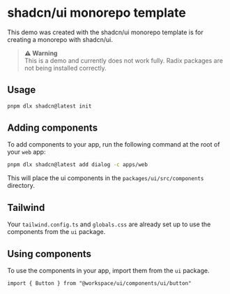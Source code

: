 # shadcn/ui monorepo template

This demo was created with the shadcn/ui monorepo template is for creating a monorepo with shadcn/ui. 

> **⚠️ Warning**  
> This is a demo and currently does not work fully. Radix packages are not being installed correctly.

## Usage

```bash
pnpm dlx shadcn@latest init
```

## Adding components

To add components to your app, run the following command at the root of your `web` app:

```bash
pnpm dlx shadcn@latest add dialog -c apps/web
```

This will place the ui components in the `packages/ui/src/components` directory.

## Tailwind

Your `tailwind.config.ts` and `globals.css` are already set up to use the components from the `ui` package.

## Using components

To use the components in your app, import them from the `ui` package.

```tsx
import { Button } from "@workspace/ui/components/ui/button"
```
